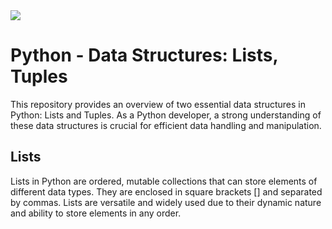 <img src="https://cdn.corporatefinanceinstitute.com/assets/python-data-structures.png">


# Python - Data Structures: Lists, Tuples
This repository provides an overview of two essential data structures in Python: Lists and Tuples. As a Python developer, a strong understanding of these data structures is crucial for efficient data handling and manipulation.

## Lists
Lists in Python are ordered, mutable collections that can store elements of different data types. They are enclosed in square brackets [] and separated by commas. Lists are versatile and widely used due to their dynamic nature and ability to store elements in any order.


